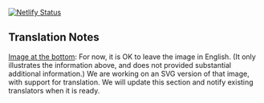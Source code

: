 [![Netlify Status](https://api.netlify.com/api/v1/badges/633e4cce-b7b1-45e8-a326-c4626b2d4c50/deploy-status)](https://app.netlify.com/sites/wai-std-gl-overview/deploys)
## Translation Notes

[Image at the bottom](https://www.w3.org/WAI/content-images/wai-std-gl-overview/specs.png):  For now, it is OK to leave the image in English. (It only illustrates the information above, and does not provided substantial additional information.) We are working on an SVG version of that image, with support for translation. We will update this section and notify existing translators when it is ready.
